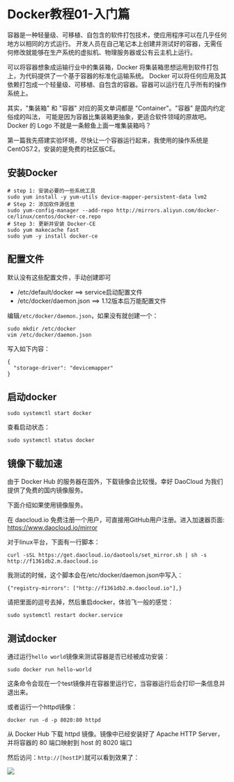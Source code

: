 # Docker教程01-入门篇

容器是一种轻量级、可移植、自包含的软件打包技术，使应用程序可以在几乎任何地方以相同的方式运行。 开发人员在自己笔记本上创建并测试好的容器，无需任何修改就能够在生产系统的虚拟机、物理服务器或公有云主机上运行。

可以将容器想象成运输行业中的集装箱，Docker 将集装箱思想运用到软件打包上，为代码提供了一个基于容器的标准化运输系统。 Docker 可以将任何应用及其依赖打包成一个轻量级、可移植、自包含的容器。容器可以运行在几乎所有的操作系统上。

其实，"集装箱" 和 "容器" 对应的英文单词都是 "Container"。"容器" 是国内约定俗成的叫法， 可能是因为容器比集装箱更抽象，更适合软件领域的原故吧。Docker 的 Logo 不就是一条鲸鱼上面一堆集装箱吗？

第一篇我先搭建实验环境，尽快让一个容器运行起来，我使用的操作系统是CentOS7.2，安装的是免费的社区版CE。

## 安装Docker

```
# step 1: 安装必要的一些系统工具
sudo yum install -y yum-utils device-mapper-persistent-data lvm2
# Step 2: 添加软件源信息
sudo yum-config-manager --add-repo http://mirrors.aliyun.com/docker-ce/linux/centos/docker-ce.repo
# Step 3: 更新并安装 Docker-CE
sudo yum makecache fast
sudo yum -y install docker-ce
```

## 配置文件

默认没有这些配置文件，手动创建即可

* /etc/default/docker ==> service启动配置文件
* /etc/docker/daemon.json ==> 1.12版本后万能配置文件

编辑`/etc/docker/daemon.json`，如果没有就创建一个：

```
sudo mkdir /etc/docker
vim /etc/docker/daemon.json
```

写入如下内容：

```
{
  "storage-driver": "devicemapper"
}
```

## 启动docker

```
sudo systemctl start docker
```

查看启动状态：

```
sudo systemctl status docker
```

## 镜像下载加速

由于 Docker Hub 的服务器在国外，下载镜像会比较慢。幸好 DaoCloud 为我们提供了免费的国内镜像服务。

下面介绍如果使用镜像服务。

在 daocloud.io 免费注册一个用户，可直接用GitHub用户注册。进入加速器页面: <https://www.daocloud.io/mirror>

对于linux平台，下面有一行脚本：

```
curl -sSL https://get.daocloud.io/daotools/set_mirror.sh | sh -s http://f1361db2.m.daocloud.io
```

我测试的时候，这个脚本会在/etc/docker/daemon.json中写入：

```
{"registry-mirrors": ["http://f1361db2.m.daocloud.io"],}
```

请把里面的逗号去掉，然后重启docker，体验飞一般的感觉：

```
sudo systemctl restart docker.service
```

## 测试docker

通过运行`hello world`镜像来测试容器是否已经被成功安装：

```
sudo docker run hello-world
```

这条命令会现在一个test镜像并在容器里运行它，当容器运行后会打印一条信息并退出来。

或者运行一个httpd镜像：

```
docker run -d -p 8020:80 httpd
```

从 Docker Hub 下载 httpd 镜像。镜像中已经安装好了 Apache HTTP Server，并将容器的 80 端口映射到 host 的 8020 端口

然后访问：`http://[hostIP]`就可以看到效果了：

![](https://xnstatic-1253397658.file.myqcloud.com/docker01.png)
